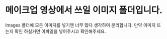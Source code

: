 # 메이크업 영상에서 쓰일 이미지 폴더입니다.

Images 폴더에 모든 이미지를 넣기엔 너무 많다 생각하여 분리합니다.
만약 이미지 뜨는지 확인 하실거면 이파일을 넣어주시고 확인해주세요.
